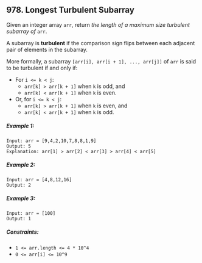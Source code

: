 ## 978. Longest Turbulent Subarray
Given an integer array ```arr```, return *the length of a maximum size turbulent subarray of* ```arr```.

A subarray is **turbulent** if the comparison sign flips between each adjacent pair of elements in the subarray.

More formally, a subarray ```[arr[i], arr[i + 1], ..., arr[j]]``` of ```arr``` is said to be turbulent if and only if:

* For ```i <= k < j```:
  * ```arr[k] > arr[k + 1]``` when ```k``` is odd, and
  * ```arr[k] < arr[k + 1]``` when ```k``` is even.
* Or, for ```i <= k < j```:
  * ```arr[k] > arr[k + 1]``` when ```k``` is even, and
  * ```arr[k] < arr[k + 1]``` when ```k``` is odd.


##### Example 1:
```
Input: arr = [9,4,2,10,7,8,8,1,9]
Output: 5
Explanation: arr[1] > arr[2] < arr[3] > arr[4] < arr[5]
```
##### Example 2:
```
Input: arr = [4,8,12,16]
Output: 2
```
##### Example 3:
```
Input: arr = [100]
Output: 1
```

##### Constraints:

* ```1 <= arr.length <= 4 * 10^4```
* ```0 <= arr[i] <= 10^9```